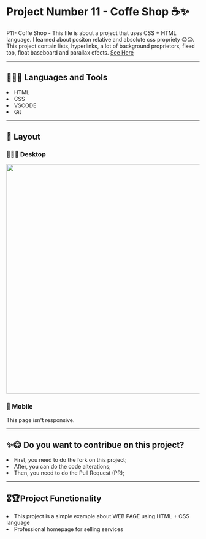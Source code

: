 <h1> Project Number 11 - Coffe Shop ☕✨ </h1>

P11- Coffe Shop - This file is about a project that uses CSS + HTML language. I learned about positon relative and absolute css propriety 😊😉.
This project contain lists, hyperlinks, a lot of background proprietors, fixed top, float baseboard and parallax efects.
<a href = https://taiscostaeng.github.io/front-p10-order/> See Here </a>

------------------------------------------------------------------------------------------------------------------------------------------------------------------------------------------------
<h2> 👩🏽‍🔧 Languages and Tools </h2>
<li> HTML </li>
<li> CSS </li>
<li> VSCODE </li>
<li> Git </li>

------------------------------------------------------------------------------------------------------------------------------------------------------------------------------------------------
<h2> 🎨 Layout </h2>

<h3> 👩🏽‍💻 Desktop </h3>
<img src= "https://github.com/taiscostaeng/front-p11-coffee-shop/assets/138815703/6deb9f3b-b17c-4494-85f2-64dbba723a79" width="600">

<h3> 📱 Mobile </h3>
This page isn't responsive.

------------------------------------------------------------------------------------------------------------------------------------------------------------------------------------------------
<h2> ✨😊 Do you want to contribue on this project? </h2>
<li> First, you need to do the fork on this project; </li>
<li> After, you can do the code alterations; </li>
<li> Then, you need to do the Pull Request (PR); </li>

------------------------------------------------------------------------------------------------------------------------------------------------------------------------------------------------
<h2> 🎖🏆Project Functionality </h2>
<li> This project is a simple example about WEB PAGE using HTML + CSS language </li>
<li> Professional homepage for selling services </li>
